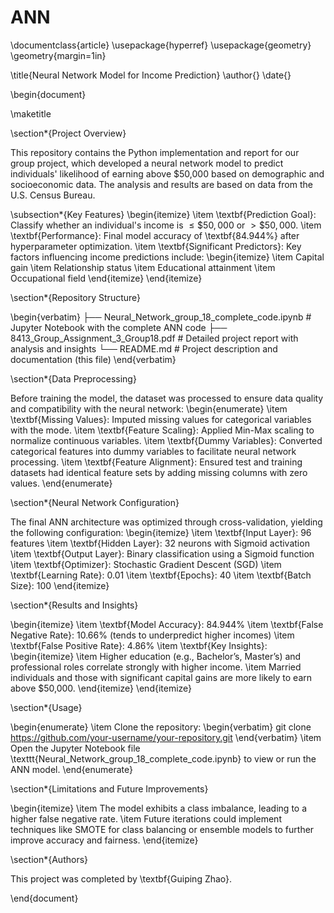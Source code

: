 # ANN
\documentclass{article}
\usepackage{hyperref}
\usepackage{geometry}
\geometry{margin=1in}

\title{Neural Network Model for Income Prediction}
\author{}
\date{}

\begin{document}

\maketitle

\section*{Project Overview}

This repository contains the Python implementation and report for our group project, which developed a neural network model to predict individuals' likelihood of earning above \$50,000 based on demographic and socioeconomic data. The analysis and results are based on data from the U.S. Census Bureau.

\subsection*{Key Features}
\begin{itemize}
    \item \textbf{Prediction Goal}: Classify whether an individual's income is $\leq \$50,000$ or $> \$50,000$.
    \item \textbf{Performance}: Final model accuracy of \textbf{84.944\%} after hyperparameter optimization.
    \item \textbf{Significant Predictors}: Key factors influencing income predictions include:
    \begin{itemize}
        \item Capital gain
        \item Relationship status
        \item Educational attainment
        \item Occupational field
    \end{itemize}
\end{itemize}

\section*{Repository Structure}

\begin{verbatim}
├── Neural_Network_group_18_complete_code.ipynb   # Jupyter Notebook with the complete ANN code
├── 8413_Group_Assignment_3_Group18.pdf           # Detailed project report with analysis and insights
└── README.md                                     # Project description and documentation (this file)
\end{verbatim}

\section*{Data Preprocessing}

Before training the model, the dataset was processed to ensure data quality and compatibility with the neural network:
\begin{enumerate}
    \item \textbf{Missing Values}: Imputed missing values for categorical variables with the mode.
    \item \textbf{Feature Scaling}: Applied Min-Max scaling to normalize continuous variables.
    \item \textbf{Dummy Variables}: Converted categorical features into dummy variables to facilitate neural network processing.
    \item \textbf{Feature Alignment}: Ensured test and training datasets had identical feature sets by adding missing columns with zero values.
\end{enumerate}

\section*{Neural Network Configuration}

The final ANN architecture was optimized through cross-validation, yielding the following configuration:
\begin{itemize}
    \item \textbf{Input Layer}: 96 features
    \item \textbf{Hidden Layer}: 32 neurons with Sigmoid activation
    \item \textbf{Output Layer}: Binary classification using a Sigmoid function
    \item \textbf{Optimizer}: Stochastic Gradient Descent (SGD)
    \item \textbf{Learning Rate}: 0.01
    \item \textbf{Epochs}: 40
    \item \textbf{Batch Size}: 100
\end{itemize}

\section*{Results and Insights}

\begin{itemize}
    \item \textbf{Model Accuracy}: 84.944\%
    \item \textbf{False Negative Rate}: 10.66\% (tends to underpredict higher incomes)
    \item \textbf{False Positive Rate}: 4.86\%
    \item \textbf{Key Insights}:
    \begin{itemize}
        \item Higher education (e.g., Bachelor’s, Master’s) and professional roles correlate strongly with higher income.
        \item Married individuals and those with significant capital gains are more likely to earn above \$50,000.
    \end{itemize}
\end{itemize}

\section*{Usage}

\begin{enumerate}
    \item Clone the repository:
    \begin{verbatim}
    git clone https://github.com/your-username/your-repository.git
    \end{verbatim}
    \item Open the Jupyter Notebook file \texttt{Neural\_Network\_group\_18\_complete\_code.ipynb} to view or run the ANN model.
\end{enumerate}

\section*{Limitations and Future Improvements}

\begin{itemize}
    \item The model exhibits a class imbalance, leading to a higher false negative rate.
    \item Future iterations could implement techniques like SMOTE for class balancing or ensemble models to further improve accuracy and fairness.
\end{itemize}

\section*{Authors}

This project was completed by \textbf{Guiping Zhao}.

\end{document}

